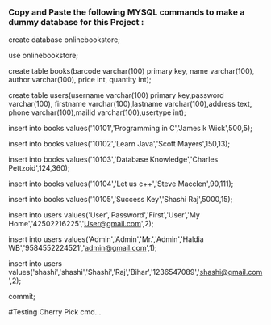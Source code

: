### Copy and Paste the following MYSQL commands to make a dummy database for this Project :


create database onlinebookstore;

use onlinebookstore;

create table books(barcode varchar(100) primary key, name varchar(100), author varchar(100), price int, quantity int);

create table users(username varchar(100) primary key,password varchar(100), firstname varchar(100),lastname varchar(100),address text, phone varchar(100),mailid varchar(100),usertype int);

insert into books values('10101','Programming in C','James k Wick',500,5);

insert into books values('10102','Learn Java','Scott Mayers',150,13);

insert into books values('10103','Database Knowledge','Charles Pettzoid',124,360);

insert into books values('10104','Let us c++','Steve Macclen',90,111);

insert into books values('10105','Success Key','Shashi Raj',5000,15);

insert into users values('User','Password','First','User','My Home','42502216225','User@gmail.com',2);

insert into users values('Admin','Admin','Mr.','Admin','Haldia WB','9584552224521','admin@gmail.com',1);

insert into users values('shashi','shashi','Shashi','Raj','Bihar','1236547089','shashi@gmail.com',2);

commit;

#Testing Cherry Pick cmd...
